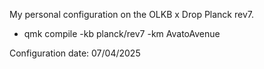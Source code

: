 My personal configuration on the OLKB x Drop Planck rev7.

- qmk compile -kb planck/rev7 -km AvatoAvenue

Configuration date: 07/04/2025
